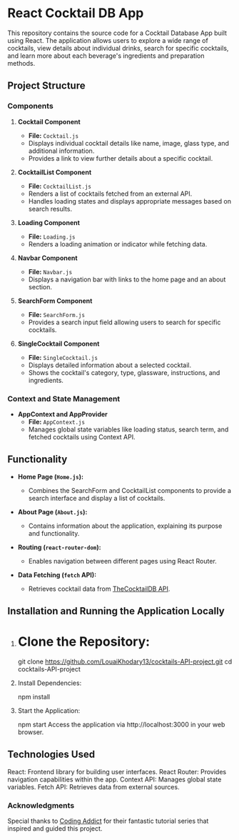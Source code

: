 # React Cocktail DB App

This repository contains the source code for a Cocktail Database App built using React. The application allows users to explore a wide range of cocktails, view details about individual drinks, search for specific cocktails, and learn more about each beverage's ingredients and preparation methods.

## Project Structure

### Components

1. **Cocktail Component**

   - **File:** `Cocktail.js`
   - Displays individual cocktail details like name, image, glass type, and additional information.
   - Provides a link to view further details about a specific cocktail.

2. **CocktailList Component**

   - **File:** `CocktailList.js`
   - Renders a list of cocktails fetched from an external API.
   - Handles loading states and displays appropriate messages based on search results.

3. **Loading Component**

   - **File:** `Loading.js`
   - Renders a loading animation or indicator while fetching data.

4. **Navbar Component**

   - **File:** `Navbar.js`
   - Displays a navigation bar with links to the home page and an about section.

5. **SearchForm Component**

   - **File:** `SearchForm.js`
   - Provides a search input field allowing users to search for specific cocktails.

6. **SingleCocktail Component**
   - **File:** `SingleCocktail.js`
   - Displays detailed information about a selected cocktail.
   - Shows the cocktail's category, type, glassware, instructions, and ingredients.

### Context and State Management

- **AppContext and AppProvider**
  - **File:** `AppContext.js`
  - Manages global state variables like loading status, search term, and fetched cocktails using Context API.

## Functionality

- **Home Page (`Home.js`):**

  - Combines the SearchForm and CocktailList components to provide a search interface and display a list of cocktails.

- **About Page (`About.js`):**

  - Contains information about the application, explaining its purpose and functionality.

- **Routing (`react-router-dom`):**

  - Enables navigation between different pages using React Router.

- **Data Fetching (`fetch` API):**
  - Retrieves cocktail data from [TheCocktailDB API](https://www.thecocktaildb.com/api.php).

## Installation and Running the Application Locally

1. # **Clone the Repository:**

   git clone https://github.com/LouaiKhodary13/cocktails-API-project.git
   cd cocktails-API-project

2. Install Dependencies:

   npm install

3. Start the Application:

   npm start
   Access the application via http://localhost:3000 in your web browser.

## Technologies Used

React: Frontend library for building user interfaces.
React Router: Provides navigation capabilities within the app.
Context API: Manages global state variables.
Fetch API: Retrieves data from external sources.

### Acknowledgments

Special thanks to [Coding Addict](https://johnsmilga.com/) for their fantastic tutorial series that inspired and guided this project.

